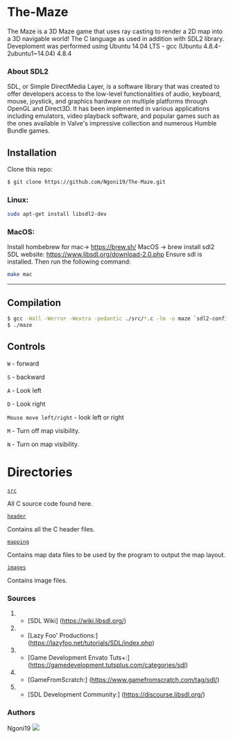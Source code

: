# The-Maze
The Maze is a 3D Maze game that uses ray casting to render a 2D map into a 3D navigable world! The C language as used in addition with SDL2 library.
Deveploment was performed using Ubuntu 14.04 LTS - gcc (Ubuntu 4.8.4-2ubuntu1~14.04) 4.8.4

### About SDL2 

SDL, or Simple DirectMedia Layer, is a software library that was created to offer developers access to the low-level functionalities of audio, keyboard, mouse, joystick, and graphics hardware on multiple platforms through OpenGL and Direct3D. It has been implemented in various applications including emulators, video playback software, and popular games such as the ones available in Valve's impressive collection and numerous Humble Bundle games.

## Installation 
Clone this repo:

```sh
$ git clone https://github.com/Ngoni19/The-Maze.git
```

### Linux: 
```bash
sudo apt-get install libsdl2-dev
```
### MacOS:
Install hombebrew for mac-> https://brew.sh/
MacOS -> brew install sdl2
SDL website: https://www.libsdl.org/download-2.0.php
Ensure sdl is installed. Then run the following command:

```bash
make mac
```
---
## Compilation
```sh
$ gcc -Wall -Werror -Wextra -pedantic ./src/*.c -lm -o maze `sdl2-config --cflags` `sdl2-config --libs`;
$ ./maze
```


## Controls

```W``` - forward

```S``` - backward

```A``` - Look left

```D``` - Look right

```Mouse move left/right``` - look left or right

```M``` - Turn off map visibility.

```N``` - Turn on map visibility.

# Directories

[`src`](https://github.com/Ngoni19/The-Maze/tree/main/src)

All C source code found here.

[`header`](https://github.com/Ngoni19/The-Maze/tree/main/header)

Contains all the C header files.

[`mapping`](https://github.com/Ngoni19/The-Maze/tree/main/mapping)

Contains map data files to be used by the program to output the map layout.

[`images`]()

Contains image files.

### Sources
1. * [SDL Wiki] (https://wiki.libsdl.org/)

2. * [Lazy Foo' Productions:] (https://lazyfoo.net/tutorials/SDL/index.php)

3. * [Game Development Envato Tuts+:] (https://gamedevelopment.tutsplus.com/categories/sdl)

4. * [GameFromScratch:] (https://www.gamefromscratch.com/tag/sdl/)

5. * [SDL Development Community:] (https://discourse.libsdl.org/)


### Authors
Ngoni19 <a href = "https://wa.me/+263776264077"><img src="https://img.icons8.com/fluent/48/000000/whatsapp.png"></a>